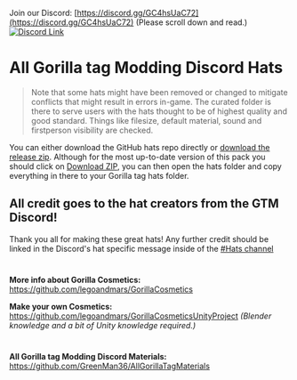 Join our Discord: [https://discord.gg/GC4hsUaC72](https://discord.gg/GC4hsUaC72)
(Please scroll down and read.)
[![Discord Link](https://raw.githubusercontent.com/GreenMan36/AllGorillaTagHats/main/AllHats.png)](https://discord.gg/GC4hsUaC72)
# All Gorilla tag Modding Discord Hats
> Note that some hats might have been removed or changed to mitigate conflicts that might result in errors in-game.
> The curated folder is there to serve users with the hats thought to be of highest quality and good standard. Things like filesize, default material, sound and firstperson visibility are checked. 

You can either download the GitHub hats repo directly or [download the release zip](https://github.com/GreenMan36/AllGorillaTagHats/releases/latest/). Although for the most up-to-date version of this pack you should click on [Download ZIP](https://github.com/GreenMan36/AllGorillaTagHats/archive/refs/heads/main.zip), you can then open the hats folder and copy everything in there to your Gorilla tag hats folder.


## All credit goes to the hat creators from the GTM Discord!
Thank you all for making these great hats!
Any further credit should be linked in the Discord's hat specific message inside of the [#Hats channel](https://discord.gg/qz74SzyRhh)

#
**More info about Gorilla Cosmetics:** https://github.com/legoandmars/GorillaCosmetics

**Make your own Cosmetics:** https://github.com/legoandmars/GorillaCosmeticsUnityProject *(Blender knowledge and a bit of Unity knowledge required.)*

#
**All Gorilla tag Modding Discord Materials:** https://github.com/GreenMan36/AllGorillaTagMaterials